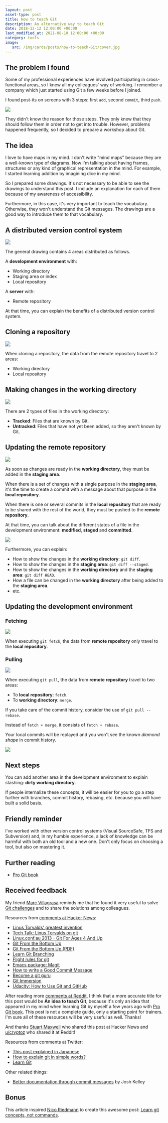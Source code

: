 ```yaml
---
layout: post
asset-type: post
title: How to teach Git
description: An alternative way to teach Git
date: 2018-12-12 12:00:00 +00:00
last_modified_at: 2021-08-10 12:00:00 +00:00
category: tools
image:
   src: /img/cards/posts/how-to-teach-Git/cover.jpg
---
```


## The problem I found

Some of my professional experiences have involved participating in cross-functional areas, so I knew all my colleagues' way of working. I remember a company which just started using Git a few weeks before I joined.

I found post-its on screens with 3 steps: first `add`, second `commit`, third `push`. 

![](/img/cards/posts/how-to-teach-Git/post-it.png)

They didn't know the reason for those steps. They only knew that they should follow them in order not to get into trouble. However, problems happened frequently, so I decided to prepare a workshop about Git.

## The idea

I love to have maps in my mind. I don't write "mind maps" because they are a well-known type of diagrams. Now I'm talking about having frames, structures or any kind of graphical representation in the mind. For example, I started learning addition by imagining dice in my mind.

So I prepared some drawings. It's not necessary to be able to see the drawings to understand this post. I include an explanation for each of them because of my awareness of accessibility.

Furthermore, in this case, it's very important to teach the vocabulary. Otherwise, they won't understand the Git messages. The drawings are a good way to introduce them to that vocabulary.

## A distributed version control system

![](/img/cards/posts/how-to-teach-Git/general-drawing.png)

The general drawing contains 4 areas distributed as follows.

A **development environment** with:
* Working directory
* Staging area or index
* Local repository

A **server** with:
* Remote repository

At that time, you can explain the benefits of a distributed version control system.

## Cloning a repository

![](/img/cards/posts/how-to-teach-Git/clone.png)

When cloning a repository, the data from the remote repository travel to 2 areas:
* Working directory
* Local repository

## Making changes in the working directory

![](/img/cards/posts/how-to-teach-Git/tracked-untracked.png)

There are 2 types of files in the working directory:

* **Tracked**: Files that are known by Git.
* **Untracked**: Files that have not yet been added, so they aren't known by Git.

## Updating the remote repository

![](/img/cards/posts/how-to-teach-Git/add-commit-push.png)

As soon as changes are ready in the **working directory**, they must be added in the **staging area**. 

When there is a set of changes with a single purpose in the **staging area**, it's the time to create a commit with a message about that purpose in the **local repository**.

When there is one or several commits in the **local repository** that are ready to be shared with the rest of the world, they must be pushed to the **remote repository**.

At that time, you can talk about the different states of a file in the development environment: **modified**, **staged** and **committed**.

![](/img/cards/posts/how-to-teach-Git/states.png)

Furthermore, you can explain:
* How to show the changes in the **working directory**: `git diff`.
* How to show the changes in the **staging area**: `git diff --staged`.
* How to show the changes in the **working directory** and the **staging area**: `git diff HEAD`.
* How a file can be changed in the **working directory** after being added to the **staging area**.
* etc.

## Updating the development environment

### Fetching

![](/img/cards/posts/how-to-teach-Git/fetch.png)

When executing `git fetch`, the data from **remote repository** only travel to the **local repository**.

### Pulling

![](/img/cards/posts/how-to-teach-Git/pull.png)

When executing `git pull`, the data from **remote repository** travel to two areas:
* To **local repository**: `fetch`.
* To **working directory**: `merge`.

If you take care of the commit history, consider the use of `git pull --rebase`.

Instead of `fetch + merge`, it consists of `fetch + rebase`. 

Your local commits will be replayed and you won't see the known _diamond shape_ in commit history. 

![](/img/cards/posts/how-to-teach-Git/pull-rebase.png)

## Next steps

You can add another area in the development environment to explain stashing: **dirty working directory**.

If people internalize these concepts, it will be easier for you to go a step further with branches, commit history, rebasing, etc. because you will have built a solid basis.

## Friendly reminder 

I've worked with other version control systems (Visual SourceSafe, TFS and Subversion) and, in my humble experience, a lack of knowledge can be harmful with both an old tool and a new one. Don't only focus on choosing a tool, but also on mastering it.

## Further reading

* [Pro Git book](https://git-scm.com/book/en)

## Received feedback

My friend [Marc Villagrasa](https://twitter.com/marcvege) reminds me that he found it very useful to solve [Git challenges](https://www.slideshare.net/raquelmorenocarmena/git-challenges) and to share the solutions among colleagues.

Resources from [comments at Hacker News](https://news.ycombinator.com/item?id=18919599):

* [Linus Torvalds' greatest invention](http://perl.plover.com/yak/git/)
* [Tech Talk: Linus Torvalds on git](https://www.youtube.com/watch?v=4XpnKHJAok8)
* [Linux.conf.au 2013 - Git For Ages 4 And Up](https://www.youtube.com/watch?v=1ffBJ4sVUb4)
* [Git From the Bottom Up](https://jwiegley.github.io/git-from-the-bottom-up)
* [Git From the Bottom Up (PDF)](http://ftp.newartisans.com/pub/git.from.bottom.up.pdf)
* [Learn Git Branching](https://learngitbranching.js.org)
* [Flight rules for git](https://github.com/k88hudson/git-flight-rules)
* [Emacs package: Magit](https://magit.vc)
* [How to write a Good Commit Message](https://chris.beams.io/posts/git-commit/)
* [Become a git guru](https://www.atlassian.com/git/tutorials)
* [Git Immersion](http://gitimmersion.com)
* [Udacity: How to Use Git and GitHub](https://eu.udacity.com/course/how-to-use-git-and-github--ud775#)

After reading more [comments at Reddit](https://www.reddit.com/r/programming/comments/agko6r/how_to_teach_git/), I think that a more accurate title for this post would be **An idea to teach Git**, because it's only an idea that appeared in my mind when learning Git by myself a few years ago with [Pro Git book](https://git-scm.com/book/en). This post is not a complete guide, only a starting point for trainers. I'm sure all of these resources will be very useful as well. Thanks!

And thanks [Stuart Maxwell](https://stuartm.com) who shared this post at Hacker News and [u/cryptoz](https://www.reddit.com/user/cryptoz) who shared it at Reddit!

Resources from comments at Twitter:

* [This post explained in Japanese](https://gigazine.net/news/20190203-how-to-teach-git/)
* [How to explain git in simple words?](https://smusamashah.github.io/blog/2017/10/14/explain-git-in-simple-words)
* [Learn Git](https://www.codecademy.com/learn/learn-git)

Other related things:

* [Better documentation through commit messages](https://corgibytes.com/blog/2019/03/20/commit-messages/) by Josh Kelley

## Bonus

This article inspired [Nico Riedmann](https://github.com/UnseenWizzard) to create this awesome post: [Learn git concepts, not commands](https://dev.to/unseenwizzard/learn-git-concepts-not-commands-4gjc).

